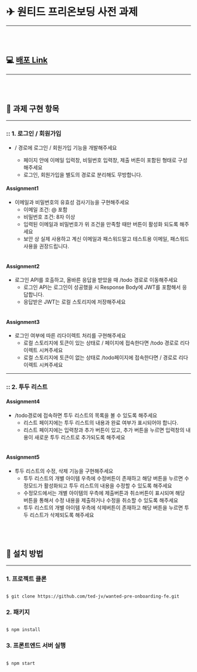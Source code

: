 # ✈ 원티드 프리온보딩 사전 과제

---
<br></br>

## 💻 [배포 Link](http://tedjv.s3-website.ap-northeast-2.amazonaws.com/)
---
  <br></br>


## 📖 과제 구현 항목
---
### :: 1. 로그인 / 회원가입

- / 경로에 로그인 / 회원가입 기능을 개발해주세요

  - 페이지 안에 이메일 입력창, 비밀번호 입력창, 제출 버튼이 포함된 형태로 구성해주세요
  - 로그인, 회원가입을 별도의 경로로 분리해도 무방합니다.

#### Assignment1
- 이메일과 비밀번호의 유효성 검사기능을 구현해주세요
  -  이메일 조건: @ 포함
  -  비밀번호 조건: 8자 이상
  -  입력된 이메일과 비밀번호가 위 조건을 만족할 때만 버튼이 활성화 되도록 해주세요
  -  보안 상 실제 사용하고 계신 이메일과 패스워드말고 테스트용 이메일, 패스워드 사용을 권장드립니다.
  <br></br>
#### Assignment2
- 로그인 API를 호출하고, 올바른 응답을 받았을 때 /todo 경로로 이동해주세요
  - 로그인 API는 로그인이 성공했을 시 Response Body에 JWT를 포함해서 응답합니다.
  - 응답받은 JWT는 로컬 스토리지에 저장해주세요
  <br></br>
 #### Assignment3
 - 로그인 여부에 따른 리다이렉트 처리를 구현해주세요
   - 로컬 스토리지에 토큰이 있는 상태로 / 페이지에 접속한다면 /todo 경로로 리다이렉트 시켜주세요
   - 로컬 스토리지에 토큰이 없는 상태로 /todo페이지에 접속한다면 / 경로로 리다이렉트 시켜주세요
   
   
---
     
### :: 2. 투두 리스트

#### Assignment4

- /todo경로에 접속하면 투두 리스트의 목록을 볼 수 있도록 해주세요
   -  리스트 페이지에는 투두 리스트의 내용과 완료 여부가 표시되어야 합니다.
   -  리스트 페이지에는 입력창과 추가 버튼이 있고, 추가 버튼을 누르면 입력창의 내용이 새로운 투두 리스트로 추가되도록 해주세요
 <br></br>
#### Assignment5

- 투두 리스트의 수정, 삭제 기능을 구현해주세요
  - 투두 리스트의 개별 아이템 우측에 수정버튼이 존재하고 해당 버튼을 누르면 수정모드가 활성화되고 투두 리스트의 내용을 수정할 수 있도록 해주세요
  - 수정모드에서는 개별 아이템의 우측에 제출버튼과 취소버튼이 표시되며 해당 버튼을 통해서 수정 내용을 제출하거나 수정을 취소할 수 있도록 해주세요
  - 투두 리스트의 개별 아이템 우측에 삭제버튼이 존재하고 해당 버튼을 누르면 투두 리스트가 삭제되도록 해주세요
     <br></br>  <br></br> 
## 🔧 설치 방법
----

### 1. 프로젝트 클론

```

$ git clone https://github.com/ted-jv/wanted-pre-onboarding-fe.git

```
### 2. 패키지
```

$ npm install

```

### 3. 프론트엔드 서버 실행

```

$ npm start 

```



